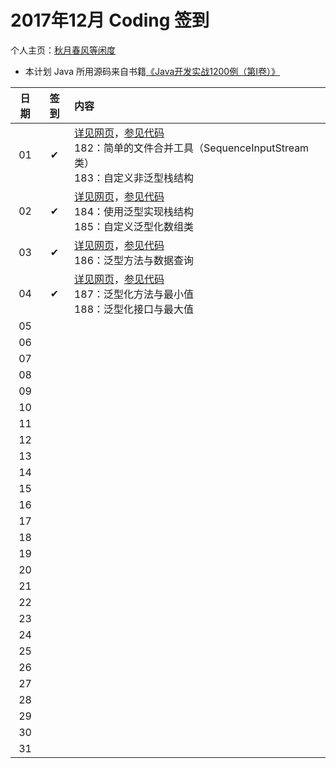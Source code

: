 # 2017年12月 Coding 签到

个人主页：<a href="http://renkaigis.com/" target="_blank">秋月春风等闲度</a>

- 本计划 Java 所用源码来自书籍<a href="https://book.douban.com/subject/5417003/" target="_blank">《Java开发实战1200例（第Ⅰ卷）》</a>

| 日期 | 签到 | 内容 |
| :---: | :---: | :--- |
| 01 | ✔ | <a href="http://blog.renkaigis.com/KeepCoding/2017/12/01" target="_blank">详见网页</a>，<a href="https://github.com/renkaigis/KeepCoding/tree/master/2017/12/01" target="_blank">参见代码</a><br>182：简单的文件合并工具（SequenceInputStream 类）<br>183：自定义非泛型栈结构 |
| 02 | ✔ | <a href="http://blog.renkaigis.com/KeepCoding/2017/12/02" target="_blank">详见网页</a>，<a href="https://github.com/renkaigis/KeepCoding/tree/master/2017/12/02" target="_blank">参见代码</a><br>184：使用泛型实现栈结构<br>185：自定义泛型化数组类 |
| 03 | ✔ | <a href="http://blog.renkaigis.com/KeepCoding/2017/12/03" target="_blank">详见网页</a>，<a href="https://github.com/renkaigis/KeepCoding/tree/master/2017/12/03" target="_blank">参见代码</a><br>186：泛型方法与数据查询 |
| 04 | ✔ | <a href="http://blog.renkaigis.com/KeepCoding/2017/12/04" target="_blank">详见网页</a>，<a href="https://github.com/renkaigis/KeepCoding/tree/master/2017/12/04" target="_blank">参见代码</a><br>187：泛型化方法与最小值<br>188：泛型化接口与最大值 |
| 05 |  | <a href="http://blog.renkaigis.com/KeepCoding/2017/12/05" target="_blank"></a><a href="https://github.com/renkaigis/KeepCoding/tree/master/2017/12/05" target="_blank"></a><br> |
| 06 |  | <a href="http://blog.renkaigis.com/KeepCoding/2017/12/06" target="_blank"></a><a href="https://github.com/renkaigis/KeepCoding/tree/master/2017/12/06" target="_blank"></a><br> |
| 07 |  | <a href="http://blog.renkaigis.com/KeepCoding/2017/12/07" target="_blank"></a><a href="https://github.com/renkaigis/KeepCoding/tree/master/2017/12/07" target="_blank"></a><br> |
| 08 |  | <a href="http://blog.renkaigis.com/KeepCoding/2017/12/08" target="_blank"></a><a href="https://github.com/renkaigis/KeepCoding/tree/master/2017/12/08" target="_blank"></a><br> |
| 09 |  | <a href="http://blog.renkaigis.com/KeepCoding/2017/12/09" target="_blank"></a><a href="https://github.com/renkaigis/KeepCoding/tree/master/2017/12/09" target="_blank"></a><br> |
| 10 |  | <a href="http://blog.renkaigis.com/KeepCoding/2017/12/10" target="_blank"></a><a href="https://github.com/renkaigis/KeepCoding/tree/master/2017/12/10" target="_blank"></a><br> |
| 11 |  | <a href="http://blog.renkaigis.com/KeepCoding/2017/12/11" target="_blank"></a><a href="https://github.com/renkaigis/KeepCoding/tree/master/2017/12/11" target="_blank"></a><br> |
| 12 |  | <a href="http://blog.renkaigis.com/KeepCoding/2017/12/12" target="_blank"></a><a href="https://github.com/renkaigis/KeepCoding/tree/master/2017/12/12" target="_blank"></a><br> |
| 13 |  | <a href="http://blog.renkaigis.com/KeepCoding/2017/12/13" target="_blank"></a><a href="https://github.com/renkaigis/KeepCoding/tree/master/2017/12/13" target="_blank"></a><br> |
| 14 |  | <a href="http://blog.renkaigis.com/KeepCoding/2017/12/14" target="_blank"></a><a href="https://github.com/renkaigis/KeepCoding/tree/master/2017/12/14" target="_blank"></a><br> |
| 15 |  | <a href="http://blog.renkaigis.com/KeepCoding/2017/12/15" target="_blank"></a><a href="https://github.com/renkaigis/KeepCoding/tree/master/2017/12/15" target="_blank"></a><br> |
| 16 |  | <a href="http://blog.renkaigis.com/KeepCoding/2017/12/16" target="_blank"></a><a href="https://github.com/renkaigis/KeepCoding/tree/master/2017/12/16" target="_blank"></a><br> |
| 17 |  | <a href="http://blog.renkaigis.com/KeepCoding/2017/12/17" target="_blank"></a><a href="https://github.com/renkaigis/KeepCoding/tree/master/2017/12/17" target="_blank"></a><br> |
| 18 |  | <a href="http://blog.renkaigis.com/KeepCoding/2017/12/18" target="_blank"></a><a href="https://github.com/renkaigis/KeepCoding/tree/master/2017/12/18" target="_blank"></a><br> |
| 19 |  | <a href="http://blog.renkaigis.com/KeepCoding/2017/12/19" target="_blank"></a><a href="https://github.com/renkaigis/KeepCoding/tree/master/2017/12/19" target="_blank"></a><br> |
| 20 |  | <a href="http://blog.renkaigis.com/KeepCoding/2017/12/20" target="_blank"></a><a href="https://github.com/renkaigis/KeepCoding/tree/master/2017/12/20" target="_blank"></a><br> |
| 21 |  | <a href="http://blog.renkaigis.com/KeepCoding/2017/12/21" target="_blank"></a><a href="https://github.com/renkaigis/KeepCoding/tree/master/2017/12/21" target="_blank"></a><br> |
| 22 |  | <a href="http://blog.renkaigis.com/KeepCoding/2017/12/22" target="_blank"></a><a href="https://github.com/renkaigis/KeepCoding/tree/master/2017/12/22" target="_blank"></a><br> |
| 23 |  | <a href="http://blog.renkaigis.com/KeepCoding/2017/12/23" target="_blank"></a><a href="https://github.com/renkaigis/KeepCoding/tree/master/2017/12/23" target="_blank"></a><br> |
| 24 |  | <a href="http://blog.renkaigis.com/KeepCoding/2017/12/24" target="_blank"></a><a href="https://github.com/renkaigis/KeepCoding/tree/master/2017/12/24" target="_blank"></a><br> |
| 25 |  | <a href="http://blog.renkaigis.com/KeepCoding/2017/12/25" target="_blank"></a><a href="https://github.com/renkaigis/KeepCoding/tree/master/2017/12/25" target="_blank"></a><br> |
| 26 |  | <a href="http://blog.renkaigis.com/KeepCoding/2017/12/26" target="_blank"></a><a href="https://github.com/renkaigis/KeepCoding/tree/master/2017/12/26" target="_blank"></a><br> |
| 27 |  | <a href="http://blog.renkaigis.com/KeepCoding/2017/12/27" target="_blank"></a><a href="https://github.com/renkaigis/KeepCoding/tree/master/2017/12/27" target="_blank"></a><br> |
| 28 |  | <a href="http://blog.renkaigis.com/KeepCoding/2017/12/28" target="_blank"></a><a href="https://github.com/renkaigis/KeepCoding/tree/master/2017/12/28" target="_blank"></a><br> |
| 29 |  | <a href="http://blog.renkaigis.com/KeepCoding/2017/12/29" target="_blank"></a><a href="https://github.com/renkaigis/KeepCoding/tree/master/2017/12/29" target="_blank"></a><br> |
| 30 |  | <a href="http://blog.renkaigis.com/KeepCoding/2017/12/30" target="_blank"></a><a href="https://github.com/renkaigis/KeepCoding/tree/master/2017/12/30" target="_blank"></a><br> |
| 31 |  | <a href="http://blog.renkaigis.com/KeepCoding/2017/12/31" target="_blank"></a><a href="https://github.com/renkaigis/KeepCoding/tree/master/2017/12/31" target="_blank"></a><br> |